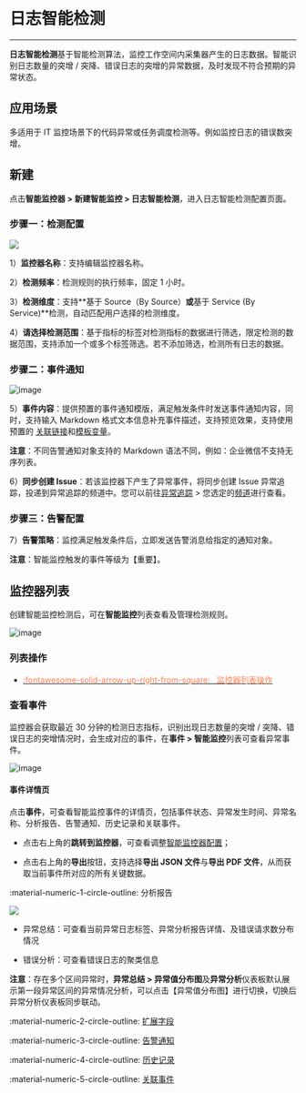 # 日志智能检测
---


**日志智能检测**基于智能检测算法，监控工作空间内采集器产生的日志数据。智能识别日志数量的突增 / 突降、错误日志的突增的异常数据，及时发现不符合预期的异常状态。

## 应用场景

多适用于 IT 监控场景下的代码异常或任务调度检测等。例如监控日志的错误数突增。

## 新建

点击**智能监控器 > 新建智能监控 > 日志智能检测**，进入日志智能检测配置页面。

### 步骤一：检测配置

![](../img/intelligent-detection06.png)

1）**监控器名称**：支持编辑监控器名称。

2）**检测频率**：检测规则的执行频率，固定 1 小时。

3）**检测维度**：支持**基于 Source（By Source）**或**基于 Service (By Service)**检测，自动匹配用户选择的检测维度。

4）**请选择检测范围**：基于指标的标签对检测指标的数据进行筛选，限定检测的数据范围，支持添加一个或多个标签筛选。若不添加筛选，检测所有日志的数据。

### 步骤二：事件通知

![image](../img/intelligent-detection07.png)

5）**事件内容**：提供预置的事件通知模版，满足触发条件时发送事件通知内容，同时，支持输入 Markdown 格式文本信息补充事件描述，支持预览效果，支持使用预置的 [关联链接](link-description.md)和[模板变量](../event-template.md)。

**注意**：不同告警通知对象支持的 Markdown 语法不同，例如：企业微信不支持无序列表。

6）**同步创建 Issue**：若该监控器下产生了异常事件，将同步创建 Issue 异常追踪，投递到异常追踪的频道中。您可以前往[异常追踪](../../exception/index.md) > 您选定的[频道](../../exception/channel.md)进行查看。

### 步骤三：告警配置

7）**告警策略**：监控满足触发条件后，立即发送告警消息给指定的通知对象。

**注意**：智能监控触发的事件等级为【重要】。

## 监控器列表

创建智能监控检测后，可在**智能监控**列表查看及管理检测规则。

![image](../img/intelligent-detection01.png)

### 列表操作

<div class="grid cards" markdown>

- [<font color="coral"> :fontawesome-solid-arrow-up-right-from-square: &nbsp; 监控器列表操作</font>](../monitor/index.md#list)


</div>


### 查看事件

监控器会获取最近 30 分钟的检测日志指标，识别出现日志数量的突增 / 突降、错误日志的突增情况时，会生成对应的事件，在**事件 > 智能监控**列表可查看异常事件。

![image](../img/intelligent-detection04.png)

#### 事件详情页

点击**事件**，可查看智能监控事件的详情页，包括事件状态、异常发生时间、异常名称、分析报告、告警通知、历史记录和关联事件。

* 点击右上角的**跳转到监控器**，可查看调整[智能监控器配置](index.md)；

* 点击右上角的**导出**按钮，支持选择**导出 JSON 文件**与**导出 PDF 文件**，从而获取当前事件所对应的所有关键数据。

:material-numeric-1-circle-outline: 分析报告

![](../img/intelligent-detection08.png)

* 异常总结：可查看当前异常日志标签、异常分析报告详情、及错误请求数分布情况

* 错误分析：可查看错误日志的聚类信息

**注意**：存在多个区间异常时，**异常总结 > 异常值分布图**及**异常分析**仪表板默认展示第一段异常区间的异常情况分析，可以点击【异常值分布图】进行切换，切换后异常分析仪表板同步联动。

:material-numeric-2-circle-outline: [扩展字段](../../events/event-explorer/event-details.md#extension)

:material-numeric-3-circle-outline: [告警通知](../../events/event-explorer/event-details.md#alarm)

:material-numeric-4-circle-outline: [历史记录](../../events/event-explorer/event-details.md#history)

:material-numeric-5-circle-outline: [关联事件](../../events/event-explorer/event-details.md#relevance)
